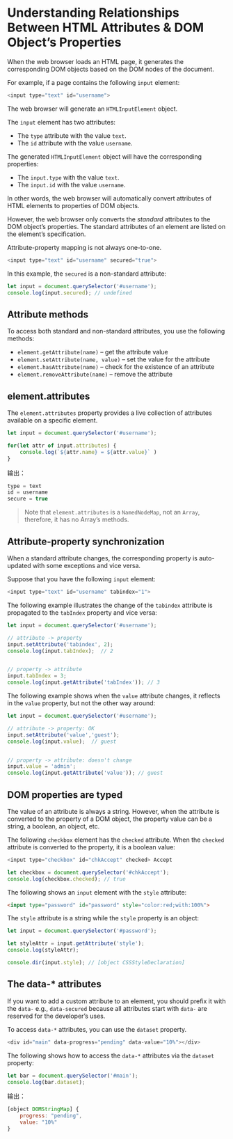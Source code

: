 # Understanding Relationships Between HTML Attributes & DOM Object’s Properties

When the web browser loads an HTML page, it generates the corresponding DOM objects based on the DOM nodes of the document.

For example, if a page contains the following `input` element:

```js
<input type="text" id="username">
```

The web browser will generate an `HTMLInputElement` object.

The `input` element has two attributes:

- The `type` attribute with the value `text`.
- The `id` attribute with the value `username`.

The generated `HTMLInputElement` object will have the corresponding properties:

- The `input.type` with the value `text`.
- The `input.id` with the value `username`.

In other words, the web browser will automatically convert attributes of HTML elements to properties of DOM objects.

However, the web browser only converts the *standard* attributes to the DOM object’s properties. The standard attributes of an element are listed on the element’s specification.

Attribute-property mapping is not always one-to-one.

```js
<input type="text" id="username" secured="true">
```

In this example, the `secured` is a non-standard attribute:

```js
let input = document.querySelector('#username');
console.log(input.secured); // undefined
```

## Attribute methods

To access both standard and non-standard attributes, you use the following methods:

- `element.getAttribute(name)` – get the attribute value
- `element.setAttribute(name, value)` – set the value for the attribute
- `element.hasAttribute(name)` – check for the existence of an attribute
- `element.removeAttribute(name)` – remove the attribute

## element.attributes

The `element.attributes` property provides a live collection of attributes available on a specific element.

```js
let input = document.querySelector('#username');

for(let attr of input.attributes) {
    console.log(`${attr.name} = ${attr.value}` )  
}
```

输出：

```js
type = text
id = username
secure = true
```

> Note that `element.attributes` is a `NamedNodeMap`, not an `Array`, therefore, it has no Array’s methods.

## Attribute-property synchronization

When a standard attribute changes, the corresponding property is auto-updated with some exceptions and vice versa.

Suppose that you have the following `input` element:

```js
<input type="text" id="username" tabindex="1">
```

The following example illustrates the change of the `tabindex` attribute is propagated to the `tabIndex` property and vice versa:

```js
let input = document.querySelector('#username');

// attribute -> property
input.setAttribute('tabindex', 2);
console.log(input.tabIndex);  // 2


// property -> attribute
input.tabIndex = 3;
console.log(input.getAttribute('tabIndex')); // 3
```

The following example shows when the `value` attribute changes, it reflects in the `value` property, but not the other way around:

```js
let input = document.querySelector('#username');

// attribute -> property: OK
input.setAttribute('value','guest');
console.log(input.value);  // guest


// property -> attribute: doesn't change
input.value = 'admin';
console.log(input.getAttribute('value')); // guest
```

## DOM properties are typed

The value of an attribute is always a string. However, when the attribute is converted to the property of a DOM object, the property value can be a string, a boolean, an object, etc.

The following `checkbox` element has the `checked` attribute. When the `checked` attribute is converted to the property, it is a boolean value:

```js
<input type="checkbox" id="chkAccept" checked> Accept

let checkbox = document.querySelector('#chkAccept');
console.log(checkbox.checked); // true
```

The following shows an `input` element with the `style` attribute:

```html
<input type="password" id="password" style="color:red;with:100%">
```

The `style` attribute is a string while the `style` property is an object:

```js
let input = document.querySelector('#password');

let styleAttr = input.getAttribute('style');
console.log(styleAttr);

console.dir(input.style); // [object CSSStyleDeclaration]
```

## The data-* attributes

If you want to add a custom attribute to an element, you should prefix it with the `data-` e.g., `data-secured` because all attributes start with `data-` are reserved for the developer’s uses.

To access `data-*` attributes, you can use the `dataset` property.

```js
<div id="main" data-progress="pending" data-value="10%"></div>
```

The following shows how to access the `data-*` attributes via the `dataset` property:

```js
let bar = document.querySelector('#main');
console.log(bar.dataset);
```

输出：

```js
[object DOMStringMap] {
    progress: "pending",
    value: "10%"
}
```